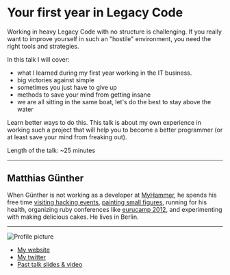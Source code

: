 # Your first year in Legacy Code

Working in heavy Legacy Code with no structure is challenging. If you really want to improve yourself in such an "hostile" environment,
you need the right tools and strategies.

In this talk I will cover:

- what I learned during my first year working in the IT business.
- big victories against simple
- sometimes you just have to give up
- methods to save your mind from getting insane
- we are all sitting in the same boat, let's do the best to stay above the water

Learn better ways to do this. This talk is about my own experience in working such a project that will help you to become a better
programmer (or at least save your mind from freaking out).

Length of the talk: ~25 minutes

---

## Matthias Günther

When Günther is not working as a developer at [MyHammer](http://www.my-hammer.de/), he spends his free time
[visiting hacking events](http://www.flickr.com/search/?q=rug_b+wikimatze&z=e),
[painting small figures](http://www.flickr.com/search/?q=warhammer+wikimatze&z=e),
running for his health, organizing ruby conferences like [eurucamp 2012](http://2012.eurucamp.org/team),
and experimenting with making delicious cakes. He lives in Berlin.


---

![Profile picture](http://farm8.staticflickr.com/7240/7284444082_8b224cb79f_z.jpg)

- [My website](http://wikimatze.de)
- [My twitter](https://twitter.com/wikimatze)
- [Past talk slides & video](http://wikimatze.de/talks)
